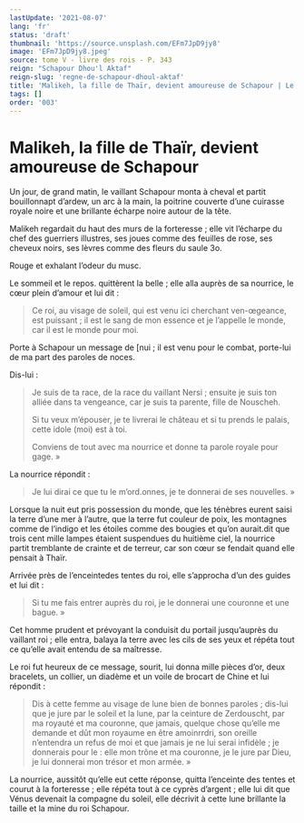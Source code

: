```yaml
---
lastUpdate: '2021-08-07'
lang: 'fr'
status: 'draft'
thumbnail: 'https://source.unsplash.com/EFm7JpD9jy8'
image: 'EFm7JpD9jy8.jpeg'
source: tome V - livre des rois - P. 343
reign: "Schapour Dhou'l Aktaf"
reign-slug: 'regne-de-schapour-dhoul-aktaf'
title: 'Malikeh, la fille de Thaïr, devient amoureuse de Schapour | Le Livre des Rois | Shâhnâmeh'
tags: []
order: '003'
---
```


<!-- LTeX: language=fr -->

# Malikeh, la fille de Thaïr, devient amoureuse de Schapour

Un jour, de grand matin, le vaillant Schapour monta à cheval et partit bouillonnapt d’ardew, un arc à la main, la poitrine couverte d’une cuirasse royale noire et une brillante écharpe noire autour de la tête.

Malikeh regardait du haut des murs de la forteresse ; elle vit l’écharpe du chef des guerriers illustres, ses joues comme des feuilles de rose, ses cheveux noirs, ses lèvres comme des fleurs du saule
3o.

Rouge et exhalant l’odeur du musc.

Le sommeil et le repos. quittèrent la belle ; elle alla auprès de sa nourrice, le cœur plein d’amour et lui dit :

> Ce roi, au visage de soleil, qui est venu ici cherchant ven-œgeance, est puissant ; il est le sang de mon essence et je l’appelle le monde, car il est le monde pour moi.

Porte à Schapour un message de [nui ; il est venu pour le combat, porte-lui de ma part des paroles de noces.

Dis-lui :

> Je suis de ta race, de la race du vaillant Nersi ; ensuite je suis ton alliée dans ta vengeance, car je suis ta parente, fille de Nouscheh.
>
> Si tu veux m’épouser, je te livrerai le château et si tu prends le palais, cette idole (moi) est à toi.
>
> Conviens de tout avec ma nourrice et donne ta parole royale pour gage. »

La nourrice répondit :

> Je lui dirai ce que tu le m’ord.onnes, je te donnerai de ses nouvelles. »

Lorsque la nuit eut pris possession du monde, que les ténèbres eurent saisi la terre d’une mer à l’autre, que la terre fut couleur de poix, les montagnes comme de l’indigo et les étoiles comme des bougies et qu’on aurait.dit que trois cent mille lampes étaient suspendues du huitième ciel, la nourrice partit tremblante de crainte et de terreur, car son cœur se fendait quand elle pensait à Thaïr.

Arrivée près de l’enceintedes tentes du roi, elle s’approcha d’un des guides et lui dit :

> Si tu me fais entrer auprès du roi, je le donnerai une couronne et une bague. »

Cet homme prudent et prévoyant la conduisit du portail jusqu’auprès du vaillant roi ; elle entra, balaya la terre avec les cils de ses yeux et répéta tout ce qu’elle avait entendu de sa maîtresse.

Le roi fut heureux de ce message, sourit, lui donna mille pièces d’or, deux bracelets, un collier, un diadème et un voile de brocart de Chine et lui répondit :

> Dis à cette femme au visage de lune bien de bonnes paroles ; dis-lui que je jure par le soleil et la lune, par la ceinture de Zerdouscht, par ma royauté et ma couronne, que jamais, quelque chose qu’elle me demande et dût mon royaume en être amoinrrdri, son oreille n’entendra un refus de moi et que jamais je ne lui serai infidèle ; je donnerais pour le : elle mon trône et ma couronne, je le jure par Dieu, je lui donnerai mon trésor et mon armée. »

La nourrice, aussitôt qu’elle eut cette réponse, quitta l’enceinte des tentes et courut à la forteresse ; elle répéta tout à ce cyprès d’argent ; elle lui dit que Vénus devenait la compagne du soleil, elle décrivit à cette lune brillante la taille et la mine du roi Schapour.

